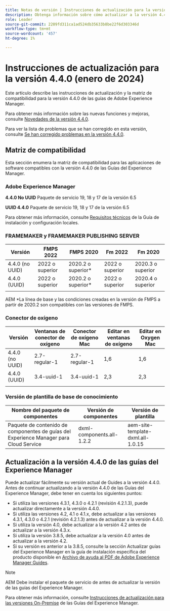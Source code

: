```yaml
---
title: Notas de versión | Instrucciones de actualización para la versión 4.4.0 de las Guías de Adobe Experience Manager
description: Obtenga información sobre cómo actualizar a la versión 4.4.0 de las guías de Adobe Experience Manager
role: Leader
source-git-commit: 2209fd311ca1ad524db35633b8be22f6d303346d
workflow-type: tm+mt
source-wordcount: '457'
ht-degree: 1%

---
```


# Instrucciones de actualización para la versión 4.4.0 (enero de 2024)

Este artículo describe las instrucciones de actualización y la matriz de compatibilidad para la versión 4.4.0 de las guías de Adobe Experience Manager.

Para obtener más información sobre las nuevas funciones y mejoras, consulte [Novedades de la versión 4.4.0](../release-info/whats-new-4-4.md).

Para ver la lista de problemas que se han corregido en esta versión, consulte [Se han corregido problemas en la versión 4.4.0](../release-info/fixed-issues-4-4.md).




## Matriz de compatibilidad

Esta sección enumera la matriz de compatibilidad para las aplicaciones de software compatibles con la versión 4.4.0 de las Guías del Experience Manager.

### Adobe Experience Manager

**4.4.0 No UUID**
Paquete de servicio 19, 18 y 17 de la versión 6.5

**UUID 4.4.0**
Paquete de servicio 19, 18 y 17 de la versión 6.5


Para obtener más información, consulte [Requisitos técnicos](../install-guide/download-install-technical-requirements.md) de la Guía de instalación y configuración locales.

### FRAMEMAKER y FRAMEMAKER PUBLISHING SERVER

| Versión | FMPS 2022 | FMPS 2020 | Fm 2022 | Fm 2020 |
| --- | --- | --- | --- | --- |
| 4.4.0 (no UUID) | 2022 o superior | 2020.2 o superior* | 2022 o superior | 2020.3 o superior |
| 4.4.0 (UUID) | 2022 o superior | 2020.2 o superior* | 2022 o superior | 2020.4 o superior |
| | | | |

AEM *La línea de base y las condiciones creadas en la versión de FMPS a partir de 2020.2 son compatibles con las versiones de FMPS.

### Conector de oxígeno

| Versión | Ventanas de conector de oxígeno | Conector de oxígeno Mac | Editar en ventanas de oxígeno | Editar en Oxygen Mac |
| --- | --- | --- |--- |--- |
| 4.4.0 (no UUID) | 2.7-regular-1 | 2.7-regular-1 | 1,6 | 1,6 |
| 4.4.0 (UUID) | 3.4-uuid-1 | 3.4-uuid-1 | 2,3 | 2,3 |
|  |  |   |



### Versión de plantilla de base de conocimiento

| Nombre del paquete de componentes | Versión de componentes | Versión de plantilla |
|---|---|---|
| Paquete de contenido de componentes de guías del Experience Manager para Cloud Service | dxml-components.all-1.2.2 | aem-site-template-dxml.all-1.0.15 |



## Actualización a la versión 4.4.0 de las guías del Experience Manager


Puede actualizar fácilmente su versión actual de Guides a la versión 4.4.0. Antes de continuar actualizando a la versión 4.4.0 de las Guías del Experience Manager, debe tener en cuenta los siguientes puntos:


- Si utiliza las versiones 4.3.1, 4.3.0 o 4.2.1 (revisión 4.2.1.3), puede actualizar directamente a la versión 4.4.0.
- Si utiliza las versiones 4.2, 4.1 o 4.1.x, debe actualizar a las versiones 4.3.1, 4.3.0 o 4.2.1 (revisión 4.2.1.3) antes de actualizar a la versión 4.4.0.
- Si utiliza la versión 4.0, debe actualizar a la versión 4.2 antes de actualizar a la versión 4.3.x.
- Si utiliza la versión 3.8.5, debe actualizar a la versión 4.0 antes de actualizar a la versión 4.2.
- Si su versión es anterior a la 3.8.5, consulte la sección Actualizar guías del Experience Manager en la guía de instalación específica del producto disponible en [Archivo de ayuda al PDF de Adobe Experience Manager Guides](https://helpx.adobe.com/xml-documentation-for-experience-manager/archive.html).



>[!NOTE]
>
>AEM Debe instalar el paquete de servicio de antes de actualizar la versión de las guías del Experience Manager.

Para obtener más información, consulte [Instrucciones de actualización para las versiones On-Premise](../install-guide/upgrade-xml-documentation.md) de las Guías del Experience Manager.

